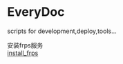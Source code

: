 # EveryDoc
scripts for development,deploy,tools...  

安装frps服务  
[install_frps](./install_frps.sh)  



